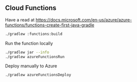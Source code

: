 ## Cloud Functions
Have a read at https://docs.microsoft.com/en-us/azure/azure-functions/functions-create-first-java-gradle

```bash
./gradlew :functions:build
```

Run the function locally
```bash
./gradlew jar --info
./gradlew azureFunctionsRun
```

Deploy manually to Azure
```bash
./gradlew azureFunctionsDeploy
```